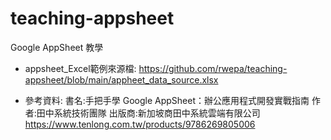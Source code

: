 # teaching-appsheet
Google AppSheet 教學

+ appsheet_Excel範例來源檔: https://github.com/rwepa/teaching-appsheet/blob/main/appheet_data_source.xlsx

+ 參考資料:
書名:手把手學 Google AppSheet：辦公應用程式開發實戰指南
作者:田中系統技術團隊
出版商:新加坡商田中系統雲端有限公司
https://www.tenlong.com.tw/products/9786269805006

